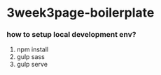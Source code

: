 # 3week3page-boilerplate 
### how to setup local development env?
1. npm install
2. gulp sass
3. gulp serve


